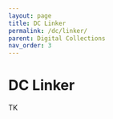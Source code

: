 ```yaml
---
layout: page
title: DC Linker
permalink: /dc/linker/
parent: Digital Collections
nav_order: 3
---
```


# DC Linker
TK